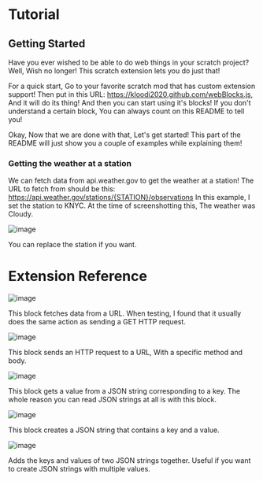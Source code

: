 # Tutorial
## Getting Started
Have you ever wished to be able to do web things in your scratch project?
Well, Wish no longer! This scratch extension lets you do just that!

For a quick start, Go to your favorite scratch mod that has custom extension support!
Then put in this URL: https://kloodi2020.github.com/webBlocks.js, And it will do its thing!
And then you can start using it's blocks! If you don't understand a certain block, You can always count on this README to tell you!

Okay, Now that we are done with that, Let's get started!
This part of the README will just show you a couple of examples while explaining them!
### Getting the weather at a station
We can fetch data from api.weather.gov to get the weather at a station!
The URL to fetch from should be this:
https://api.weather.gov/stations/{STATION}/observations
In this example, I set the station to KNYC. At the time of screenshotting this,
The weather was Cloudy.

![image](https://github.com/user-attachments/assets/044552f8-a102-4c23-b2f5-ecc9934ed24a)

You can replace the station if you want.

# Extension Reference

![image](https://github.com/user-attachments/assets/11d1cd50-1b59-4357-bd01-b3f57991cd99)

This block fetches data from a URL.
When testing, I found that it usually does the same action as sending a GET HTTP request.

![image](https://github.com/user-attachments/assets/dceb76d4-910e-4b69-8587-65e241e866d0)

This block sends an HTTP request to a URL, With a specific method and body.

![image](https://github.com/user-attachments/assets/2cfa2376-c899-4a1d-8961-a0a2c54cad17)

This block gets a value from a JSON string corresponding to a key.
The whole reason you can read JSON strings at all is with this block.

![image](https://github.com/user-attachments/assets/3f91edc3-aebe-48ca-828d-b5f93e35b291)

This block creates a JSON string that contains a key and a value.

![image](https://github.com/user-attachments/assets/836f4590-b123-469d-bf90-c10710b08726)

Adds the keys and values of two JSON strings together. Useful if you want to create JSON strings with multiple values.
